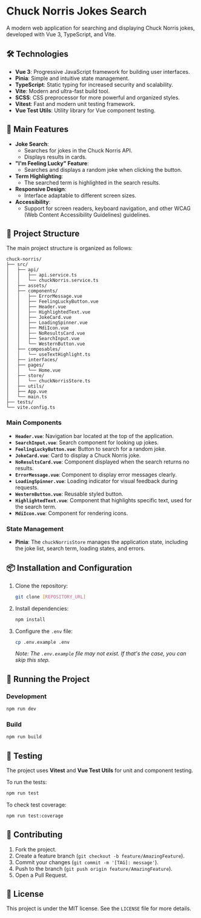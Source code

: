# Chuck Norris Jokes Search

A modern web application for searching and displaying Chuck Norris jokes, developed with Vue 3, TypeScript, and Vite.

## 🛠️ Technologies

- **Vue 3**: Progressive JavaScript framework for building user interfaces.
- **Pinia**: Simple and intuitive state management.
- **TypeScript**: Static typing for increased security and scalability.
- **Vite**: Modern and ultra-fast build tool.
- **SCSS**: CSS preprocessor for more powerful and organized styles.
- **Vitest**: Fast and modern unit testing framework.
- **Vue Test Utils**: Utility library for Vue component testing.

## 🚀 Main Features

- **Joke Search**:
  - Searches for jokes in the Chuck Norris API.
  - Displays results in cards.
- **"I'm Feeling Lucky" Feature**:
  - Searches and displays a random joke when clicking the button.
- **Term Highlighting**:
  - The searched term is highlighted in the search results.
- **Responsive Design**:
  - Interface adaptable to different screen sizes.
- **Accessibility**:
  - Support for screen readers, keyboard navigation, and other WCAG (Web Content Accessibility Guidelines) guidelines.

## 📂 Project Structure

The main project structure is organized as follows:

```
chuck-norris/
├── src/
│   ├── api/
│   │   ├── api.service.ts
│   │   └── chuckNorris.service.ts
│   ├── assets/
│   ├── components/
│   │   ├── ErrorMessage.vue
│   │   ├── FeelingLuckyButton.vue
│   │   ├── Header.vue
│   │   ├── HighlightedText.vue
│   │   ├── JokeCard.vue
│   │   ├── LoadingSpinner.vue
│   │   ├── MdiIcon.vue
│   │   ├── NoResultsCard.vue
│   │   ├── SearchInput.vue
│   │   └── WesternButton.vue
│   ├── composables/
│   │   └── useTextHighlight.ts
│   ├── interfaces/
│   ├── pages/
│   │   └── Home.vue
│   ├── store/
│   │   └── chuckNorrisStore.ts
│   ├── utils/
│   ├── App.vue
│   └── main.ts
├── tests/
└── vite.config.ts
```

### Main Components

- **`Header.vue`**: Navigation bar located at the top of the application.
- **`SearchInput.vue`**: Search component for looking up jokes.
- **`FeelingLuckyButton.vue`**: Button to search for a random joke.
- **`JokeCard.vue`**: Card to display a Chuck Norris joke.
- **`NoResultsCard.vue`**: Component displayed when the search returns no results.
- **`ErrorMessage.vue`**: Component to display error messages clearly.
- **`LoadingSpinner.vue`**: Loading indicator for visual feedback during requests.
- **`WesternButton.vue`**: Reusable styled button.
- **`HighlightedText.vue`**: Component that highlights specific text, used for the search term.
- **`MdiIcon.vue`**: Component for rendering icons.

### State Management

- **Pinia**: The `chuckNorrisStore` manages the application state, including the joke list, search term, loading states, and errors.

## 📦 Installation and Configuration

1. Clone the repository:

   ```bash
   git clone [REPOSITORY_URL]
   ```

2. Install dependencies:

   ```bash
   npm install
   ```

3. Configure the `.env` file:
   ```bash
   cp .env.example .env
   ```
   _Note: The `.env.example` file may not exist. If that's the case, you can skip this step._

## 🚀 Running the Project

### Development

```bash
npm run dev
```

### Build

```bash
npm run build
```

## 🧪 Testing

The project uses **Vitest** and **Vue Test Utils** for unit and component testing.

To run the tests:

```bash
npm run test
```

To check test coverage:

```bash
npm run test:coverage
```

## 🤝 Contributing

1. Fork the project.
2. Create a feature branch (`git checkout -b feature/AmazingFeature`).
3. Commit your changes (`git commit -m '[TAG]: message'`).
4. Push to the branch (`git push origin feature/AmazingFeature`).
5. Open a Pull Request.

## 📝 License

This project is under the MIT license. See the `LICENSE` file for more details.
